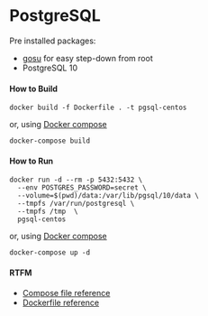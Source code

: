 # PostgreSQL

Pre installed packages:

* [gosu](https://github.com/tianon/gosu#gosu) for easy step-down from root
* PostgreSQL 10

#### How to Build

```
docker build -f Dockerfile . -t pgsql-centos
```

or, using [Docker compose](https://docs.docker.com/compose/overview/)

```
docker-compose build
```

#### How to Run

```
docker run -d --rm -p 5432:5432 \
  --env POSTGRES_PASSWORD=secret \
  --volume=$(pwd)/data:/var/lib/pgsql/10/data \
  --tmpfs /var/run/postgresql \
  --tmpfs /tmp  \
  pgsql-centos
```

or, using [Docker compose](https://docs.docker.com/compose/overview/)

```
docker-compose up -d
```

#### RTFM

* [Compose file reference](https://docs.docker.com/compose/compose-file/)
* [Dockerfile reference](https://docs.docker.com/engine/reference/builder/)
